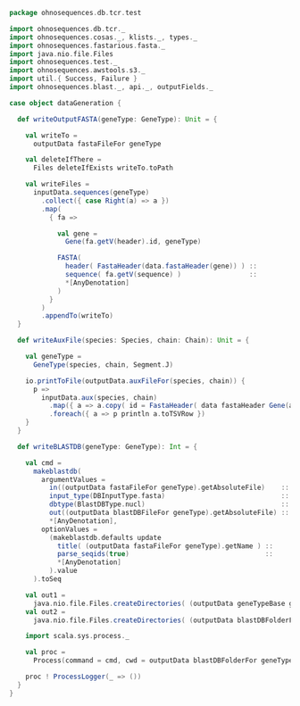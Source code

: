 
```scala
package ohnosequences.db.tcr.test

import ohnosequences.db.tcr._
import ohnosequences.cosas._, klists._, types._
import ohnosequences.fastarious.fasta._
import java.nio.file.Files
import ohnosequences.test._
import ohnosequences.awstools.s3._
import util.{ Success, Failure }
import ohnosequences.blast._, api._, outputFields._

case object dataGeneration {

  def writeOutputFASTA(geneType: GeneType): Unit = {

    val writeTo =
      outputData fastaFileFor geneType

    val deleteIfThere =
      Files deleteIfExists writeTo.toPath

    val writeFiles =
      inputData.sequences(geneType)
        .collect({ case Right(a) => a })
        .map(
          { fa =>

            val gene =
              Gene(fa.getV(header).id, geneType)

            FASTA(
              header( FastaHeader(data.fastaHeader(gene)) ) ::
              sequence( fa.getV(sequence) )                 ::
              *[AnyDenotation]
            )
          }
        )
        .appendTo(writeTo)
  }

  def writeAuxFile(species: Species, chain: Chain): Unit = {

    val geneType =
      GeneType(species, chain, Segment.J)

    io.printToFile(outputData.auxFileFor(species, chain)) {
      p =>
        inputData.aux(species, chain)
          .map({ a => a.copy( id = FastaHeader( data fastaHeader Gene(a.id, geneType) ).id ) })
          .foreach({ a => p println a.toTSVRow })
    }
  }

  def writeBLASTDB(geneType: GeneType): Int = {

    val cmd =
      makeblastdb(
        argumentValues =
          in((outputData fastaFileFor geneType).getAbsoluteFile)    ::
          input_type(DBInputType.fasta)                             ::
          dbtype(BlastDBType.nucl)                                  ::
          out((outputData blastDBFileFor geneType).getAbsoluteFile) ::
          *[AnyDenotation],
        optionValues =
          (makeblastdb.defaults update
            title( (outputData fastaFileFor geneType).getName ) ::
            parse_seqids(true)                                  ::
            *[AnyDenotation]
          ).value
      ).toSeq

    val out1 =
      java.nio.file.Files.createDirectories( (outputData geneTypeBase geneType).toPath )
    val out2 =
      java.nio.file.Files.createDirectories( (outputData blastDBFolderFor geneType).toPath )

    import scala.sys.process._

    val proc =
      Process(command = cmd, cwd = outputData blastDBFolderFor geneType)

    proc ! ProcessLogger(_ => ())
  }
}

```




[main/scala/names.scala]: ../../main/scala/names.scala.md
[main/scala/data.scala]: ../../main/scala/data.scala.md
[main/scala/package.scala]: ../../main/scala/package.scala.md
[main/scala/model.scala]: ../../main/scala/model.scala.md
[test/scala/io.scala]: io.scala.md
[test/scala/inputData.scala]: inputData.scala.md
[test/scala/humanTRB.scala]: humanTRB.scala.md
[test/scala/genericTests.scala]: genericTests.scala.md
[test/scala/outputData.scala]: outputData.scala.md
[test/scala/humanTRA.scala]: humanTRA.scala.md
[test/scala/dataGeneration.scala]: dataGeneration.scala.md